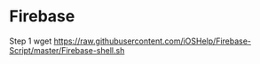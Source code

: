 # Firebase

Step 1
wget https://raw.githubusercontent.com/iOSHelp/Firebase-Script/master/Firebase-shell.sh

